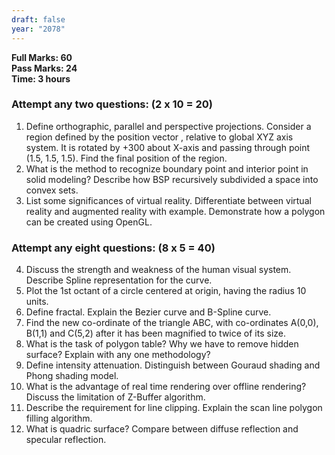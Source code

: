 ```yaml
---
draft: false
year: "2078"
---
```


**Full Marks: 60**\
**Pass Marks: 24**\
**Time: 3 hours**

### Attempt any two questions: (2 x 10 = 20)

1. Define orthographic, parallel and perspective projections. Consider a region defined
   by the position vector , relative to global XYZ axis system. It is rotated by +300 about
   X-axis and passing through point (1.5, 1.5, 1.5). Find the final position of the region.
2. What is the method to recognize boundary point and interior point in solid modeling?
   Describe how BSP recursively subdivided a space into convex sets.
3. List some significances of virtual reality. Differentiate between virtual reality and
   augmented reality with example. Demonstrate how a polygon can be created using OpenGL.

### Attempt any eight questions: (8 x 5 = 40)

4. Discuss the strength and weakness of the human visual system. Describe Spline
   representation for the curve.
5. Plot the 1st octant of a circle centered at origin, having the radius 10 units.
6. Define fractal. Explain the Bezier curve and B-Spline curve.
7. Find the new co-ordinate of the triangle ABC, with co-ordinates A(0,0), B(1,1)
   and C(5,2) after it has been magnified to twice of its size.
8. What is the task of polygon table? Why we have to remove hidden surface? Explain
   with any one methodology?
9. Define intensity attenuation. Distinguish between Gouraud shading and Phong shading model.
10. What is the advantage of real time rendering over offline rendering? Discuss the
    limitation of Z-Buffer algorithm.
11. Describe the requirement for line clipping. Explain the scan line polygon filling algorithm.
12. What is quadric surface? Compare between diffuse reflection and specular reflection.
